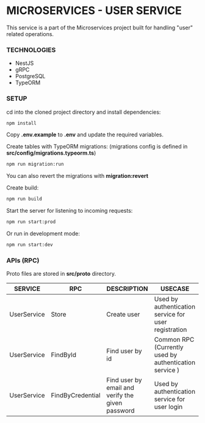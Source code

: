 # MICROSERVICES - USER SERVICE

This service is a part of the Microservices project built for handling "user" related operations.

### TECHNOLOGIES

- NestJS
- gRPC
- PostgreSQL
- TypeORM

### SETUP

cd into the cloned project directory and install dependencies:

```bash
npm install
```

Copy **.env.example** to **.env** and update the required variables.

Create tables with TypeORM migrations: (migrations config is defined in **src/config/migrations.typeorm.ts**)

```bash
npm run migration:run
```

You can also revert the migrations with **migration:revert**

Create build:

```bash
npm run build
```

Start the server for listening to incoming requests:

```bash
npm run start:prod
```

Or run in development mode:

```bash
npm run start:dev
```

### APIs (RPC)

Proto files are stored in **src/proto** directory.

| SERVICE     | RPC              | DESCRIPTION                                      | USECASE                                                |
| ----------- | ---------------- | ------------------------------------------------ | ------------------------------------------------------ |
| UserService | Store            | Create user                                      | Used by authentication service for user registration   |
| UserService | FindById         | Find user by id                                  | Common RPC (Currently used by authentication service ) |
| UserService | FindByCredential | Find user by email and verify the given password | Used by authentication service for user login          |
